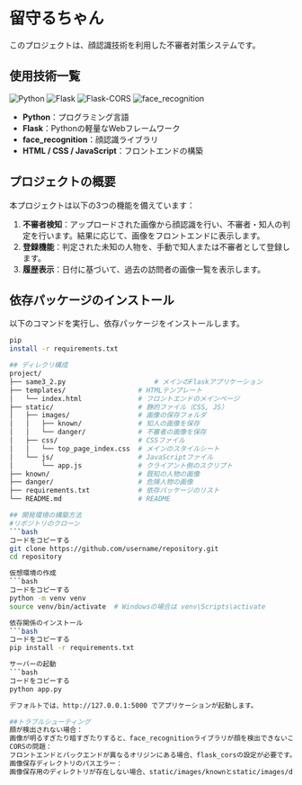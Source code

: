 # 留守るちゃん
このプロジェクトは、顔認識技術を利用した不審者対策システムです。
## 使用技術一覧
![Python](https://img.shields.io/badge/Python-v3.8.0-blue?style=for-the-badge)
![Flask](https://img.shields.io/badge/Flask-v3.0.3-lightgrey?style=for-the-badge)
![Flask-CORS](https://img.shields.io/badge/Flask-CORS-v5.0.0-lightgrey?style=for-the-badge)
![face_recognition](https://img.shields.io/badge/face__recognition-v1.3.0-blue?style=for-the-badge)

- **Python**：プログラミング言語
- **Flask**：Pythonの軽量なWebフレームワーク
- **face_recognition**：顔認識ライブラリ
- **HTML / CSS / JavaScript**：フロントエンドの構築

## プロジェクトの概要

本プロジェクトは以下の3つの機能を備えています：

1. **不審者検知**：アップロードされた画像から顔認識を行い、不審者・知人の判定を行います。結果に応じて、画像をフロントエンドに表示します。
2. **登録機能**：判定された未知の人物を、手動で知人または不審者として登録します。
3. **履歴表示**：日付に基づいて、過去の訪問者の画像一覧を表示します。

## 依存パッケージのインストール

以下のコマンドを実行し、依存パッケージをインストールします。

```bash
pip
install -r requirements.txt

## ディレクリ構成
project/
├── same3_2.py                      # メインのFlaskアプリケーション
├── templates/                  # HTMLテンプレート
│   └── index.html              # フロントエンドのメインページ
├── static/                     # 静的ファイル（CSS, JS）
│   ├── images/                 # 画像の保存フォルダ
│   │   ├── known/              # 知人の画像を保存
│   │   └── danger/             # 不審者の画像を保存
│   ├── css/                    # CSSファイル
│   │   └── top_page_index.css  # メインのスタイルシート
│   └── js/                     # JavaScriptファイル
│       └── app.js              # クライアント側のスクリプト
├── known/                      # 既知の人物の画像
├── danger/                     # 危険人物の画像
├── requirements.txt            # 依存パッケージのリスト
└── README.md                   # README

## 開発環境の構築方法
#リポジトリのクローン
```bash
コードをコピーする
git clone https://github.com/username/repository.git
cd repository

仮想環境の作成
```bash
コードをコピーする
python -m venv venv
source venv/bin/activate  # Windowsの場合は venv\Scripts\activate

依存関係のインストール
```bash
コードをコピーする
pip install -r requirements.txt

サーバーの起動
```bash
コードをコピーする
python app.py

デフォルトでは、http://127.0.0.1:5000 でアプリケーションが起動します。

##トラブルシューティング
顔が検出されない場合：
画像が明るすぎたり暗すぎたりすると、face_recognitionライブラリが顔を検出できないことがあります。照明や画像の品質を確認してください。
CORSの問題：
フロントエンドとバックエンドが異なるオリジンにある場合、flask_corsの設定が必要です。コード内のCORS(app)の行を確認し、必要に応じて設定を追加してください。
画像保存ディレクトリのパスエラー：
画像保存用のディレクトリが存在しない場合、static/images/knownとstatic/images/dangerディレクトリを手動で作成してください。また、known/とdanger/ディレクトリも同様に作成が必要です。